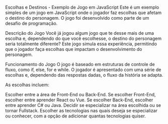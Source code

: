 Escolhas e Destinos - Exemplo de Jogo em JavaScript
Este é um exemplo simples de um jogo em JavaScript onde o jogador faz escolhas que afetam o destino do personagem. O jogo foi desenvolvido como parte de um desafio de programação.

Descrição do Jogo
Você já jogou algum jogo que te desse mais de uma escolha e, dependendo do que você escolhesse, o destino do personagem seria totalmente diferente? Este jogo simula essa experiência, permitindo que o jogador faça escolhas que impactam o desenvolvimento do personagem.

Funcionamento do Jogo
O jogo é baseado em estruturas de controle de fluxo, como if, else, for e while. O jogador é apresentado com uma série de escolhas e, dependendo das respostas dadas, o fluxo da história se adapta.

As escolhas incluem:

Escolher entre a área de Front-End ou Back-End.
Se escolher Front-End, escolher entre aprender React ou Vue. Se escolher Back-End, escolher entre aprender C# ou Java.
Decidir se especializar na área escolhida ou se tornar Fullstack.
Escolher as tecnologias nas quais deseja se especializar ou conhecer, com a opção de adicionar quantas tecnologias quiser.
